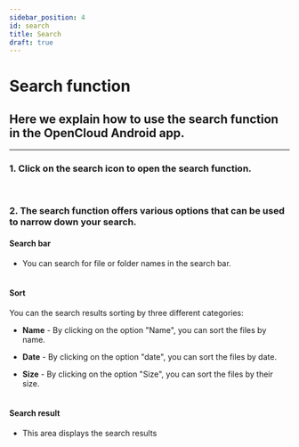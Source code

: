 ```yaml
---
sidebar_position: 4
id: search
title: Search
draft: true
---
```


# Search function

## Here we explain how to use the search function in the OpenCloud Android app.

---

### 1. Click on the search icon to open the search function.

<!-- <img src={require("./img/search/search-symbol.png").default} alt="magnifying glass icon" width="300"/> -->
<br/>

### 2. The search function offers various options that can be used to narrow down your search.

#### Search bar

- You can search for file or folder names in the search bar.
  <!-- <img src={require("./img/search/searchbar.png").default} alt="search bar" width="300"/> -->
  <br/><br/>

#### Sort

You can the search results sorting by three different categories:

<!-- <img src={require("./img/search/sort-button.png").default} alt="Sort button" width="300"/> -->

- **Name** - By clicking on the option "Name", you can sort the files by name.
<!-- <img src={require("./img/search/name.png").default} alt="Sort by name" width="300"/> -->

- **Date** - By clicking on the option "date", you can sort the files by date.
<!-- <img src={require("./img/search/date.png").default} alt="Sort by date" width="300"/> -->

- **Size** - By clicking on the option "Size", you can sort the files by their size.
  <!-- <img src={require("./img/search/size.png").default} alt="Sort by size" width="300"/> -->
  <br/><br/>

#### Search result

- This area displays the search results
  <!-- <img src={require("./img/search/search-result.png").default} alt="Search results" width="300"/> -->
  <br/><br/>
